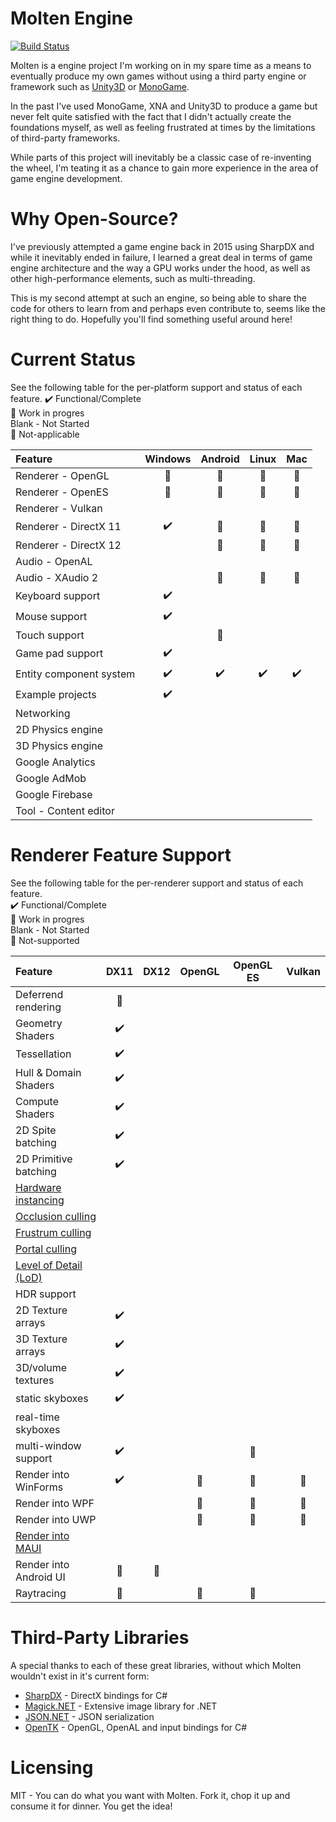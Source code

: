 ﻿# Molten Engine
[![Build Status](https://dev.azure.com/jyarwood/MoltenEngine/_apis/build/status/MoltenEngine-.NET%20Desktop-CI)](https://dev.azure.com/jyarwood/MoltenEngine/_build/latest?definitionId=2)  

Molten is a engine project I'm working on in my spare time as a means to eventually produce my own games without using a third party engine or framework such as [Unity3D](https://unity3d.com/) or [MonoGame](http://monogame.net).

In the past I've used MonoGame, XNA and Unity3D to produce a game but never felt quite satisfied with the fact that I didn't actually create the foundations myself, as well as feeling frustrated at times by the limitations of third-party frameworks.

While parts of this project will inevitably be a classic case of re-inventing the wheel, I'm teating it as a chance to gain more experience in the area of game engine development. 

# Why Open-Source?
I've previously attempted a game engine back in 2015 using SharpDX and while it inevitably ended in failure, I learned a great deal in terms of game engine architecture and the way a GPU works under the hood, as well as other high-performance elements, such as multi-threading.

This is my second attempt at such an engine, so being able to share the code for others to learn from and perhaps even contribute to, seems like the right thing to do. Hopefully you'll find something useful around here!

# Current Status
See the following table for the per-platform support and status of each feature.
✔️ Functional/Complete\
🚧 Work in progres\
Blank - Not Started\
🚫 Not-applicable

| Feature                | Windows    | Android  | Linux  | Mac  |
| :---                   | :-------:  | :-----:  | :---:  | :-:  |
| Renderer - OpenGL      | 🚧         | 🚫      | 🚧     | 🚧  |
| Renderer - OpenES      | 🚧         | 🚧      | 🚫     | 🚫  |
| Renderer - Vulkan      |            |          |        |      |
| Renderer - DirectX 11  | ✔️         | 🚫       | 🚫    | 🚫   |
| Renderer - DirectX 12  |            | 🚫       | 🚫    | 🚫   |
| Audio - OpenAL         |            |          |        |      |
| Audio - XAudio 2       |            | 🚫       | 🚫    | 🚫   |
| Keyboard support       | ✔️          |          |        |      |
| Mouse support          | ✔️          |          |        |      |
| Touch support          |            | 🚧       |        |      |
| Game pad support       | ✔️         |          |        |      |
| Entity component system| ✔️         | ✔️       | ✔️     | ✔️    |
| Example projects       | ✔️         |          |        |      |
| Networking             |            |          |        |      |
| 2D Physics engine      |            |          |        |      |
| 3D Physics engine      |            |          |        |      |
| Google Analytics       |            |          |        |      |
| Google AdMob           |            |          |        |      |
| Google Firebase        |            |          |        |      |
| Tool - Content editor  |            |          |        |      |


# Renderer Feature Support
See the following table for the per-renderer support and status of each feature.\
✔️ Functional/Complete\
🚧 Work in progres\
Blank - Not Started\
🚫 Not-supported

| Feature                | DX11       | DX12    | OpenGL  | OpenGL ES  | Vulkan |
| :---                   | :-------:  | :-----: | :---:   | :-:        | :-:    |
| Deferrend rendering    | 🚧         |         |        |             |       |
| Geometry Shaders       | ✔️         |         |        |             |       |
| Tessellation           | ✔️         |         |        |             |       |
| Hull & Domain Shaders  | ✔️         |         |        |             |       |
| Compute Shaders        | ✔️         |         |        |             |       |
| 2D Spite batching      | ✔️         |         |        |             |       |
| 2D Primitive batching  | ✔️         |         |        |             |       |
| [Hardware instancing](https://en.wikipedia.org/wiki/Geometry_instancing)    |            |         |        |             |       |
| [Occlusion culling](https://en.wikipedia.org/wiki/Hidden-surface_determination#Occlusion_culling)      |            |         |        |             |       |
| [Frustrum culling](https://en.wikipedia.org/wiki/Hidden-surface_determination#Viewing-frustum_culling)       |            |         |        |             |       |
| [Portal culling](https://docs.panda3d.org/1.10/python/programming/render-attributes/occlusion-culling/portal-culling)         |            |         |        |             |       |
| [Level of Detail (LoD)](https://en.wikipedia.org/wiki/Level_of_detail_(computer_graphics))  |            |         |        |             |       |
| HDR support            |            |         |        |             |       |
| 2D Texture arrays      | ✔️         |         |        |             |       |
| 3D Texture arrays      | ✔️         |         |        |             |       |
| 3D/volume textures     | ✔️         |         |        |             |       |
| static skyboxes        | ✔️         |         |        |             |       |
| real-time skyboxes     |            |         |        |             |       |
| multi-window support   | ✔️         |         |        | 🚫          |       |
| Render into WinForms   | ✔️         |         | 🚫    | 🚫          | 🚫    |
| Render into WPF        |            |         | 🚫    | 🚫          | 🚫    |
| Render into UWP        |            |         | 🚫    | 🚫          | 🚫    |
|[Render into MAUI](https://docs.microsoft.com/en-us/dotnet/maui/what-is-maui)|            |         |       |             |       |
| Render into Android UI | 🚫         | 🚫      |       |              |       |
| Raytracing             | 🚫         |         | 🚫    | 🚫          |       |


# Third-Party Libraries
A special thanks to each of these great libraries, without which Molten wouldn't exist in it's current form:
  * [SharpDX](https://github.com/sharpdx/SharpDX) - DirectX bindings for C#
  * [Magick.NET](https://github.com/dlemstra/Magick.NET) - Extensive image library for .NET
  * [JSON.NET](https://www.newtonsoft.com/json) - JSON serialization
  * [OpenTK](https://opentk.net/) - OpenGL, OpenAL and input bindings for C#

# Licensing
MIT - You can do what you want with Molten. Fork it, chop it up and consume it for dinner. You get the idea!
